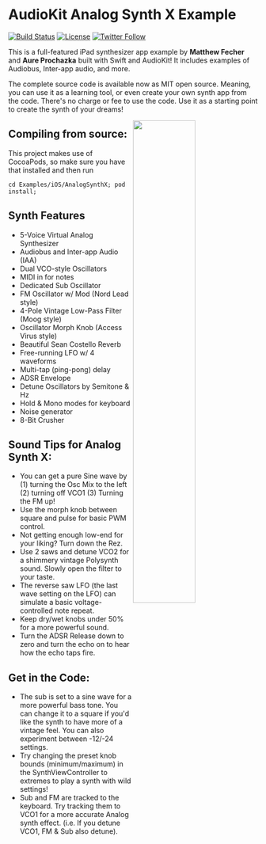 # AudioKit Analog Synth X Example

[![Build Status](https://travis-ci.org/AudioKit/AnalogSynthX.svg)](https://travis-ci.org/AudioKit/AnalogSynthX)
[![License](https://img.shields.io/cocoapods/l/AudioKit.svg?style=flat)](https://github.com/AudioKit/AnalogSynthX/blob/master/LICENSE)
[![Twitter Follow](https://img.shields.io/twitter/follow/AudioKitMan.svg?style=social)](http://twitter.com/AudioKitMan)

This is a full-featured iPad synthesizer app example by **Matthew Fecher** and **Aure Prochazka** built with Swift and AudioKit! It includes examples of Audiobus, Inter-app audio, and more.

The complete source code is available now as MIT open source. Meaning, you can use it as a learning tool, or even create your own synth app from the code. There's no charge or fee to use the code. Use it as a starting point to create the synth of your dreams!

<img width="50%" align="right" src="http://audiokit.io/examples/AnalogSynthX/analgsynthx.jpg">

## Compiling from source:

This project makes use of CocoaPods, so make sure you have that installed and then run

```
cd Examples/iOS/AnalogSynthX; pod install;
```

## Synth Features   

* 5-Voice Virtual Analog Synthesizer
* Audiobus and Inter-app Audio (IAA)
* Dual VCO-style Oscillators
* MIDI in for notes
* Dedicated Sub Oscillator
* FM Oscillator w/ Mod (Nord Lead style)
* 4-Pole Vintage Low-Pass Filter (Moog style)
* Oscillator Morph Knob (Access Virus style)
* Beautiful Sean Costello Reverb
* Free-running LFO w/ 4 waveforms
* Multi-tap (ping-pong) delay
* ADSR Envelope
* Detune Oscillators by Semitone & Hz
* Hold & Mono modes for keyboard
* Noise generator
* 8-Bit Crusher

## Sound Tips for Analog Synth X:

* You can get a pure Sine wave by (1) turning the Osc Mix to the left (2) turning off VCO1 (3) Turning the FM up!
* Use the morph knob between square and pulse for basic PWM control.
* Not getting enough low-end for your liking? Turn down the Rez.
* Use 2 saws and detune VCO2 for a shimmery vintage Polysynth sound. Slowly open the filter to your taste.
* The reverse saw LFO (the last wave setting on the LFO) can simulate a basic voltage-controlled note repeat.
* Keep dry/wet knobs under 50% for a more powerful sound.
* Turn the ADSR Release down to zero and turn the echo on to hear how the echo taps fire.

## Get in the Code:

* The sub is set to a sine wave for a more powerful bass tone. You can change it to a square if you'd like the synth to have more of a vintage feel. You can also experiment between -12/-24 settings.
* Try changing the preset knob bounds (minimum/maximum) in the SynthViewController to extremes to play a synth with wild settings!
* Sub and FM are tracked to the keyboard. Try tracking them to VCO1 for a more accurate Analog synth effect. (i.e. If you detune VCO1, FM & Sub also detune).
